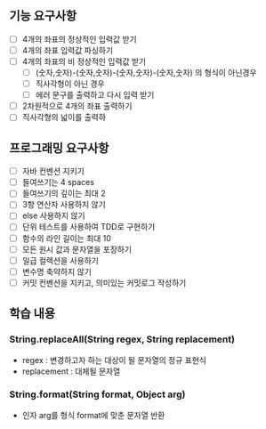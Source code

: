 ## 기능 요구사항

- [ ] 4개의 좌표의 정상적인 입력값 받기
- [ ] 4개의 좌표 입력값 파싱하기
- [ ] 4개의 좌표의 비 정상적인 입력값 받기
  - [ ] (숫자,숫자)-(숫자,숫자)-(숫자,숫자)-(숫자,숫자) 의 형식이 아닌경우
  - [ ] 직사각형이 아닌 경우
  - [ ] 에러 문구를 출력하고 다시 입력 받기
- [ ] 2차원적으로 4개의 좌표 출력하기
- [ ] 직사각형의 넓이를 출력하

## 프로그래밍 요구사항

- [ ] 자바 컨벤션 지키기
- [ ] 들여쓰기는 4 spaces
- [ ] 들여쓰기의 깊이는 최대 2
- [ ] 3항 연산자 사용하지 않기
- [ ] else 사용하지 않기
- [ ] 단위 테스트를 사용하여 TDD로 구현하기
- [ ] 함수의 라인 길이는 최대 10
- [ ] 모든 원시 값과 문자열을 포장하기
- [ ] 일급 컬렉션을 사용하기
- [ ] 변수명 축약하지 않기
- [ ] 커밋 컨벤션을 지키고, 의미있는 커밋로그 작성하기

## 학습 내용

### String.replaceAll(String regex, String replacement)

- regex : 변경하고자 하는 대상이 될 문자열의 정규 표현식
- replacement : 대체될 문자열

### String.format(String format, Object arg)

- 인자 arg를 형식 format에 맞춘 문자열 반환